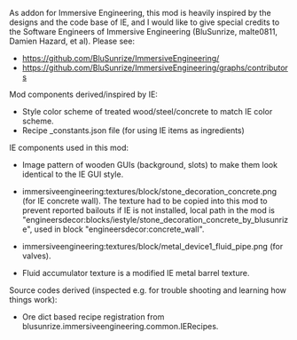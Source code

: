 
As addon for Immersive Engineering, this mod is heavily inspired
by the designs and the code base of IE, and I would like to give
special credits to the Software Engineers of Immersive Engineering
(BluSunrize, malte0811, Damien Hazard, et al). Please see:

  - https://github.com/BluSunrize/ImmersiveEngineering/
  - https://github.com/BluSunrize/ImmersiveEngineering/graphs/contributors

Mod components derived/inspired by IE:

  - Style color scheme of treated wood/steel/concrete to match IE color scheme.
  - Recipe _constants.json file (for using IE items as ingredients)

IE components used in this mod:

  - Image pattern of wooden GUIs (background, slots) to make them look
    identical to the IE GUI style.

  - immersiveengineering:textures/block/stone_decoration_concrete.png (for IE
    concrete wall). The texture had to be copied into this mod to prevent
    reported bailouts if IE is not installed, local path in the mod is
    "engineersdecor:blocks/iestyle/stone_decoration_concrete_by_blusunrize",
    used in block "engineersdecor:concrete_wall".

  - immersiveengineering:textures/block/metal_device1_fluid_pipe.png (for
    valves).

  - Fluid accumulator texture is a modified IE metal barrel texture.

Source codes derived (inspected e.g. for trouble shooting and learning how things work):

  - Ore dict based recipe registration from blusunrize.immersiveengineering.common.IERecipes.

